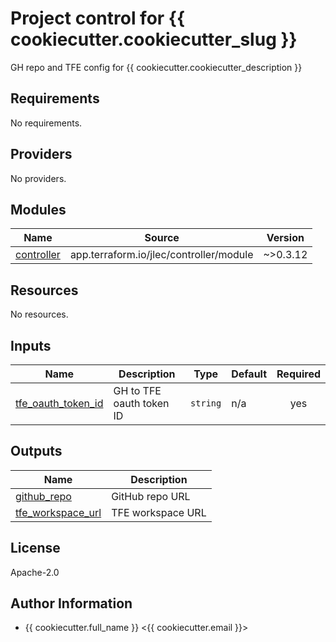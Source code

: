 # Project control for {{ cookiecutter.cookiecutter_slug }}

GH repo and TFE config for {{ cookiecutter.cookiecutter_description }}

<!-- BEGINNING OF PRE-COMMIT-TERRAFORM DOCS HOOK -->

## Requirements

No requirements.

## Providers

No providers.

## Modules

| Name | Source | Version |
|------|--------|---------|
| <a name="module_controller"></a> [controller](#module\_controller) | app.terraform.io/jlec/controller/module | ~>0.3.12 |

## Resources

No resources.

## Inputs

| Name | Description | Type | Default | Required |
|------|-------------|------|---------|:--------:|
| <a name="input_tfe_oauth_token_id"></a> [tfe\_oauth\_token\_id](#input\_tfe\_oauth\_token\_id) | GH to TFE oauth token ID | `string` | n/a | yes |

## Outputs

| Name | Description |
|------|-------------|
| <a name="output_github_repo"></a> [github\_repo](#output\_github\_repo) | GitHub repo URL |
| <a name="output_tfe_workspace_url"></a> [tfe\_workspace\_url](#output\_tfe\_workspace\_url) | TFE workspace URL |
<!-- END OF PRE-COMMIT-TERRAFORM DOCS HOOK -->

## License

Apache-2.0

## Author Information

- {{ cookiecutter.full_name }} <{{ cookiecutter.email }}>
